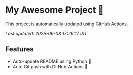 # My Awesome Project 🚀

This project is automatically updated using GitHub Actions.

_Last updated: 2025-06-08 17:26:17 IST_

## Features
- Auto-update README using Python 🐍
- Auto Git push with GitHub Actions 🤖
